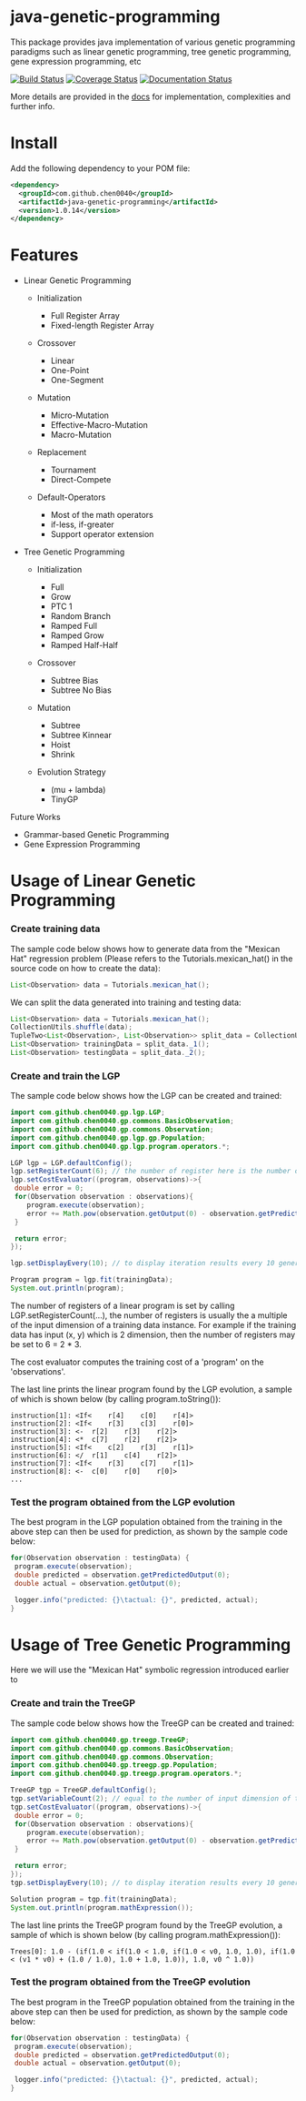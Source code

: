 # java-genetic-programming
This package provides java implementation of various genetic programming paradigms such as linear genetic programming, tree genetic programming, gene expression programming, etc

[![Build Status](https://travis-ci.org/chen0040/java-genetic-programming.svg?branch=master)](https://travis-ci.org/chen0040/java-genetic-programming) [![Coverage Status](https://coveralls.io/repos/github/chen0040/java-genetic-programming/badge.svg?branch=master)](https://coveralls.io/github/chen0040/java-genetic-programming?branch=master) [![Documentation Status](https://readthedocs.org/projects/java-genetic-programming/badge/?version=latest)](http://java-genetic-programming.readthedocs.io/en/latest/?badge=latest)
                                                                                                                                                                                                                                                                                                                  
More details are provided in the [docs](http://java-genetic-programming.readthedocs.io/en/latest/?badge=latest) for implementation, complexities and further info.

# Install

Add the following dependency to your POM file:

```xml
<dependency>
  <groupId>com.github.chen0040</groupId>
  <artifactId>java-genetic-programming</artifactId>
  <version>1.0.14</version>
</dependency>
```

# Features

* Linear Genetic Programming

    - Initialization
    
       + Full Register Array 
       + Fixed-length Register Array
   
    - Crossover
     
        + Linear
        + One-Point
        + One-Segment
    
    - Mutation
   
        + Micro-Mutation
        + Effective-Macro-Mutation
        + Macro-Mutation
    
    - Replacement
   
        + Tournament
        + Direct-Compete
    
    - Default-Operators
   
        + Most of the math operators
        + if-less, if-greater
        + Support operator extension
        
* Tree Genetic Programming

    - Initialization 
    
        + Full
        + Grow
        + PTC 1
        + Random Branch
        + Ramped Full
        + Ramped Grow
        + Ramped Half-Half
        
    - Crossover
    
        + Subtree Bias
        + Subtree No Bias
        
    - Mutation
    
        + Subtree
        + Subtree Kinnear
        + Hoist
        + Shrink
        
    - Evolution Strategy
    
        + (mu + lambda)
        + TinyGP


    
Future Works

* Grammar-based Genetic Programming
* Gene Expression Programming



# Usage of Linear Genetic Programming

### Create training data

The sample code below shows how to generate data from the "Mexican Hat" regression problem (Please refers to the Tutorials.mexican_hat() in the source code on how to create the data):

```java
List<Observation> data = Tutorials.mexican_hat();
```

We can split the data generated into training and testing data:

```java
List<Observation> data = Tutorials.mexican_hat();
CollectionUtils.shuffle(data);
TupleTwo<List<Observation>, List<Observation>> split_data = CollectionUtils.split(data, 0.9);
List<Observation> trainingData = split_data._1();
List<Observation> testingData = split_data._2();
```
### Create and train the LGP

 
The sample code below shows how the LGP can be created and trained:

```java
import com.github.chen0040.gp.lgp.LGP;
import com.github.chen0040.gp.commons.BasicObservation;
import com.github.chen0040.gp.commons.Observation;
import com.github.chen0040.gp.lgp.gp.Population;
import com.github.chen0040.gp.lgp.program.operators.*;

LGP lgp = LGP.defaultConfig();
lgp.setRegisterCount(6); // the number of register here is the number of input dimension of the training data times 3
lgp.setCostEvaluator((program, observations)->{
 double error = 0;
 for(Observation observation : observations){
    program.execute(observation);
    error += Math.pow(observation.getOutput(0) - observation.getPredictedOutput(0), 2.0);
 }

 return error;
});

lgp.setDisplayEvery(10); // to display iteration results every 10 generation

Program program = lgp.fit(trainingData);
System.out.println(program);
```
The number of registers of a linear program is set by calling LGP.setRegisterCount(...), the number of registers is usually the a multiple of the 
input dimension of a training data instance. For example if the training data has input (x, y) which is 2 dimension, then the number of registers
may be set to 6 = 2 * 3.

The cost evaluator computes the training cost of a 'program' on the 'observations'.

The last line prints the linear program found by the LGP evolution, a sample of which is shown below (by calling program.toString()):

```
instruction[1]: <If<	r[4]	c[0]	r[4]>
instruction[2]: <If<	r[3]	c[3]	r[0]>
instruction[3]: <-	r[2]	r[3]	r[2]>
instruction[4]: <*	c[7]	r[2]	r[2]>
instruction[5]: <If<	c[2]	r[3]	r[1]>
instruction[6]: </	r[1]	c[4]	r[2]>
instruction[7]: <If<	r[3]	c[7]	r[1]>
instruction[8]: <-	c[0]	r[0]	r[0]>
...
```

### Test the program obtained from the LGP evolution

The best program in the LGP population obtained from the training in the above step can then be used for prediction, as shown by the sample code below:

```java
for(Observation observation : testingData) {
 program.execute(observation);
 double predicted = observation.getPredictedOutput(0);
 double actual = observation.getOutput(0);

 logger.info("predicted: {}\tactual: {}", predicted, actual);
}
```

# Usage of Tree Genetic Programming

Here we will use the "Mexican Hat" symbolic regression introduced earlier to 

### Create and train the TreeGP

 
The sample code below shows how the TreeGP can be created and trained:

```java
import com.github.chen0040.gp.treegp.TreeGP;
import com.github.chen0040.gp.commons.BasicObservation;
import com.github.chen0040.gp.commons.Observation;
import com.github.chen0040.gp.treegp.gp.Population;
import com.github.chen0040.gp.treegp.program.operators.*;

TreeGP tgp = TreeGP.defaultConfig();
tgp.setVariableCount(2); // equal to the number of input dimension of the training data
tgp.setCostEvaluator((program, observations)->{
 double error = 0;
 for(Observation observation : observations){
    program.execute(observation);
    error += Math.pow(observation.getOutput(0) - observation.getPredictedOutput(0), 2.0);
 }

 return error;
});
tgp.setDisplayEvery(10); // to display iteration results every 10 generation

Solution program = tgp.fit(trainingData);
System.out.println(program.mathExpression());
```

The last line prints the TreeGP program found by the TreeGP evolution, a sample of which is shown below (by calling program.mathExpression()):

```
Trees[0]: 1.0 - (if(1.0 < if(1.0 < 1.0, if(1.0 < v0, 1.0, 1.0), if(1.0 < (v1 * v0) + (1.0 / 1.0), 1.0 + 1.0, 1.0)), 1.0, v0 ^ 1.0))
```

### Test the program obtained from the TreeGP evolution

The best program in the TreeGP population obtained from the training in the above step can then be used for prediction, as shown by the sample code below:

```java
for(Observation observation : testingData) {
 program.execute(observation);
 double predicted = observation.getPredictedOutput(0);
 double actual = observation.getOutput(0);

 logger.info("predicted: {}\tactual: {}", predicted, actual);
}
```
